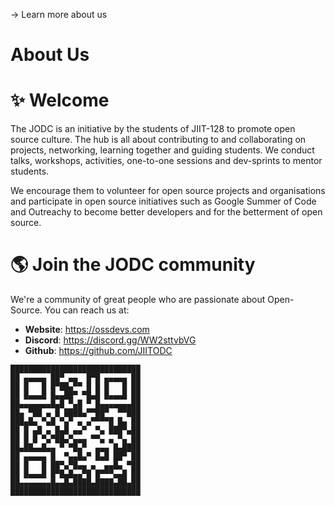 -> Learn more about us

# About Us

# ✨ Welcome

The JODC is an initiative by the students of JIIT-128 to promote open source culture. The hub is all about contributing to and collaborating on projects, networking, learning together and guiding students. We conduct talks, workshops, activities, one-to-one sessions and dev-sprints to mentor students.

We encourage them to volunteer for open source projects and organisations and participate in open source initiatives such as Google Summer of Code and Outreachy to become better developers and for the betterment of open source.

# 🌎 Join the JODC community

We're a community of great people who are passionate about Open-Source. You can reach us at:

- **Website**: https://ossdevs.com
- **Discord**: https://discord.gg/WW2sttvbVG
- **Github**: https://github.com/JIITODC

```
█████████████████████████████
██ ▄▄▄▄▄ ██▀ ▄▄  █▀█ ▄▄▄▄▄ ██
██ █   █ █▀██▄▀▀ █ █ █   █ ██
██ █▄▄▄█ █▄▄██▀ ▀█▄█ █▄▄▄█ ██
██▄▄▄▄▄▄▄█▄█ ▀▄█ ▀ █▄▄▄▄▄▄▄██
██▄ ▀██ ▄ █ ████▄▀▀██▀  ▀▀███
███▄█▄ ▀▄█ ▀▄▀ ▄ ▄▀▀▀▀█ █▄ ██
██ █ ▄█ ▄ █▄█ ▄▄▀  ▀▄ ███▀▄██
██ █ █ ▀▄▀██▄▀▄▄▄ ▀▀▄ ▄ ▀▄ ██
██▄██▄▄█▄▄ ▀ ▀█▄▀  ▄▄▄ █▄████
██ ▄▄▄▄▄ █  ▀▄▄█▄▀ █▄█ ██▀ ██
██ █   █ ██▀▄▀█▄▄ ▄  ▄▄█▄ ▀██
██ █▄▄▄█ █▀█▄█▄▄▀█ █▀▀▀▄▄█ ██
██▄▄▄▄▄▄▄█▄▄█▄████▄████▄██▄██
█████████████████████████████
```


